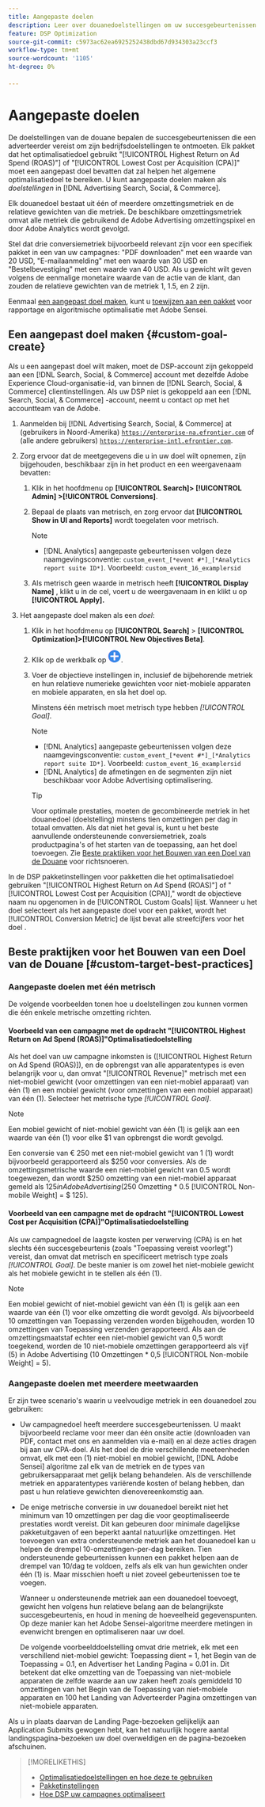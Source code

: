 ```yaml
---
title: Aangepaste doelen
description: Leer over douanedoelstellingen om uw succesgebeurtenissen te bepalen in pakketten die voor laagste CPA of hoogste ROAS worden geoptimaliseerd.
feature: DSP Optimization
source-git-commit: c5973ac62ea6925252438dbd67d934303a23ccf3
workflow-type: tm+mt
source-wordcount: '1105'
ht-degree: 0%

---
```


# Aangepaste doelen

De doelstellingen van de douane bepalen de succesgebeurtenissen die een adverteerder vereist om zijn bedrijfsdoelstellingen te ontmoeten. Elk pakket dat het optimalisatiedoel gebruikt &quot;[!UICONTROL Highest Return on Ad Spend (ROAS)"] of &quot;[!UICONTROL Lowest Cost per Acquisition (CPA)]&quot; moet een aangepast doel bevatten dat zal helpen het algemene optimalisatiedoel te bereiken. U kunt aangepaste doelen maken als *doelstellingen* in [!DNL Advertising Search, Social, & Commerce].

<!-- update image or omit it

![custom goals](/help/dsp/assets/objective-goals.png)
 -->

Elk douanedoel bestaat uit één of meerdere omzettingsmetriek en de relatieve gewichten van die metriek. De beschikbare omzettingsmetriek omvat alle metriek die gebruikend de Adobe Advertising omzettingspixel en door Adobe Analytics wordt gevolgd.

Stel dat drie conversiemetriek bijvoorbeeld relevant zijn voor een specifiek pakket in een van uw campagnes: &quot;PDF downloaden&quot; met een waarde van 20 USD, &quot;E-mailaanmelding&quot; met een waarde van 30 USD en &quot;Bestelbevestiging&quot; met een waarde van 40 USD. Als u gewicht wilt geven volgens de eenmalige monetaire waarde van de actie van de klant, dan zouden de relatieve gewichten van de metriek 1, 1.5, en 2 zijn.

Eenmaal [een aangepast doel maken](#custom-goal-create), kunt u [toewijzen aan een pakket](/help/dsp/campaign-management/packages/package-settings.md) voor rapportage en algoritmische optimalisatie met Adobe Sensei.

## Een aangepast doel maken {#custom-goal-create}

Als u een aangepast doel wilt maken, moet de DSP-account zijn gekoppeld aan een [!DNL Search, Social, & Commerce] account met dezelfde Adobe Experience Cloud-organisatie-id, van binnen de [!DNL Search, Social, & Commerce] clientinstellingen. Als uw DSP niet is gekoppeld aan een [!DNL Search, Social, & Commerce] -account, neemt u contact op met het accountteam van de Adobe.

1. Aanmelden bij [!DNL Advertising Search, Social, & Commerce] at (gebruikers in Noord-Amerika) [`https://enterprise-na.efrontier.com`](https://enterprise-na.efrontier.com) of (alle andere gebruikers) [`https://enterprise-intl.efrontier.com`](https://enterprise-intl.efrontier.com).

1. Zorg ervoor dat de meetgegevens die u in uw doel wilt opnemen, zijn bijgehouden, beschikbaar zijn in het product en een weergavenaam bevatten:

   1. Klik in het hoofdmenu op **[!UICONTROL Search]> [!UICONTROL Admin] >[!UICONTROL Conversions]**.

   1. Bepaal de plaats van metrisch, en zorg ervoor dat **[!UICONTROL Show in UI and Reports]** wordt toegelaten voor metrisch.

      >[!NOTE]
      >
      >* [!DNL Analytics] aangepaste gebeurtenissen volgen deze naamgevingsconventie: `custom_event_[*event #*]_[*Analytics report suite ID*]`. Voorbeeld: `custom_event_16_examplersid`

   1. Als metrisch geen waarde in metrisch heeft **[!UICONTROL Display Name]** , klikt u in de cel, voert u de weergavenaam in en klikt u op **[!UICONTROL Apply].**

1. Het aangepaste doel maken als een *doel*:

   1. Klik in het hoofdmenu op **[!UICONTROL Search]** > **[!UICONTROL Optimization]>[!UICONTROL New Objectives Beta]**.

   1. Klik op de werkbalk op ![Maken](/help/dsp/assets/create-search-ui.png "Maken").

   1. Voer de objectieve instellingen in, inclusief de bijbehorende metriek en hun relatieve numerieke gewichten voor niet-mobiele apparaten en mobiele apparaten, en sla het doel op.

      Minstens één metrisch moet metrisch type hebben *[!UICONTROL Goal]*.

      >[!NOTE]
      >
      >* [!DNL Analytics] aangepaste gebeurtenissen volgen deze naamgevingsconventie: `custom_event_[*event #*]_[*Analytics report suite ID*]`. Voorbeeld: `custom_event_16_examplersid`
      >* [!DNL Analytics] de afmetingen en de segmenten zijn niet beschikbaar voor Adobe Advertising optimalisering.

      >[!TIP]
      >
      >Voor optimale prestaties, moeten de gecombineerde metriek in het douanedoel (doelstelling) minstens tien omzettingen per dag in totaal omvatten. Als dat niet het geval is, kunt u het beste aanvullende ondersteunende conversiemetriek, zoals productpagina&#39;s of het starten van de toepassing, aan het doel toevoegen. Zie [Beste praktijken voor het Bouwen van een Doel van de Douane](#custom-goal-best-practices) voor richtsnoeren.

In de DSP pakketinstellingen voor pakketten die het optimalisatiedoel gebruiken &quot;[!UICONTROL Highest Return on Ad Spend (ROAS)"] of &quot;[!UICONTROL Lowest Cost per Acquisition (CPA)],&quot; wordt de objectieve naam nu opgenomen in de [!UICONTROL Custom Goals] lijst. Wanneer u het doel selecteert als het aangepaste doel voor een pakket, wordt het [!UICONTROL Conversion Metric] de lijst bevat alle streefcijfers voor het doel .

## Beste praktijken voor het Bouwen van een Doel van de Douane [#custom-target-best-practices]

### Aangepaste doelen met één metrisch

De volgende voorbeelden tonen hoe u doelstellingen zou kunnen vormen die één enkele metrische omzetting richten.

#### Voorbeeld van een campagne met de opdracht &quot;[!UICONTROL Highest Return on Ad Spend (ROAS)]&quot;Optimalisatiedoelstelling

Als het doel van uw campagne inkomsten is ([!UICONTROL Highest Return on Ad Spend (ROAS)]), en de opbrengst van alle apparatentypes is even belangrijk voor u, dan omvat &quot;[!UICONTROL Revenue]&quot; metrisch met een niet-mobiel gewicht (voor omzettingen van een niet-mobiel apparaat) van één (1) en een mobiel gewicht (voor omzettingen van een mobiel apparaat) van één (1). Selecteer het metrische type *[!UICONTROL Goal]*.

<!-- update image or delete 

![example of a ROAS custom goal with a single conversion metric](/help/dsp/assets/custom-goal-roas.png)

-->

>[!NOTE]
>
> Een mobiel gewicht of niet-mobiel gewicht van één (1) is gelijk aan een waarde van één (1) voor elke $1 van opbrengst die wordt gevolgd.
>
> Een conversie van € 250 met een niet-mobiel gewicht van 1 (1) wordt bijvoorbeeld gerapporteerd als $250 voor conversies. Als de omzettingsmetrische waarde een niet-mobiel gewicht van 0.5 wordt toegewezen, dan wordt $250 omzetting van een niet-mobiel apparaat gemeld als $125 in Adobe Advertising ($250 Omzetting * 0.5 [!UICONTROL Non-mobile Weight] = $ 125).

#### Voorbeeld van een campagne met de opdracht &quot;[!UICONTROL Lowest Cost per Acquisition (CPA)]&quot;Optimalisatiedoelstelling

Als uw campagnedoel de laagste kosten per verwerving (CPA) is en het slechts één succesgebeurtenis (zoals &quot;Toepassing vereist voorlegt&quot;) vereist, dan omvat dat metrisch en specificeert metrisch type zoals *[!UICONTROL Goal]*. De beste manier is om zowel het niet-mobiele gewicht als het mobiele gewicht in te stellen als één (1).

<!-- update image or delete 

![example of a CPA custom goal with a single conversion metric](/help/dsp/assets/custom-goal-roas.png)

-->

>[!NOTE]
>
> Een mobiel gewicht of niet-mobiel gewicht van één (1) is gelijk aan een waarde van één (1) voor elke omzetting die wordt gevolgd. Als bijvoorbeeld 10 omzettingen van Toepassing verzenden worden bijgehouden, worden 10 omzettingen van Toepassing verzenden gerapporteerd. Als aan de omzettingsmaatstaf echter een niet-mobiel gewicht van 0,5 wordt toegekend, worden de 10 niet-mobiele omzettingen gerapporteerd als vijf (5) in Adobe Advertising (10 Omzettingen * 0,5 [!UICONTROL Non-mobile Weight] = 5).

### Aangepaste doelen met meerdere meetwaarden

Er zijn twee scenario&#39;s waarin u veelvoudige metriek in een douanedoel zou gebruiken:

* Uw campagnedoel heeft meerdere succesgebeurtenissen. U maakt bijvoorbeeld reclame voor meer dan één onsite actie (downloaden van PDF, contact met ons en aanmelden via e-mail) en al deze acties dragen bij aan uw CPA-doel. Als het doel de drie verschillende meeteenheden omvat, elk met een (1) niet-mobiel en mobiel gewicht, [!DNL Adobe Sensei] algoritme zal elk van de metriek en de types van gebruikersapparaat met gelijk belang behandelen. Als de verschillende metriek en apparatentypes variërende kosten of belang hebben, dan past u hun relatieve gewichten dienovereenkomstig aan.

<!-- update image or delete it and adjust the wording above

   ![example of a custom goal with multiple metrics](/help/dsp/assets/custom-goal-multiple-properties.png)

-->

* De enige metrische conversie in uw douanedoel bereikt niet het minimum van 10 omzettingen per dag die voor geoptimaliseerde prestaties wordt vereist. Dit kan gebeuren door minimale dagelijkse pakketuitgaven of een beperkt aantal natuurlijke omzettingen. Het toevoegen van extra ondersteunende metriek aan het douanedoel kan u helpen de drempel 10-omzettingen-per-dag bereiken. Tien ondersteunende gebeurtenissen kunnen een pakket helpen aan de drempel van 10/dag te voldoen, zelfs als elk van hun gewichten onder één (1) is. Maar misschien hoeft u niet zoveel gebeurtenissen toe te voegen.

  Wanneer u ondersteunende metriek aan een douanedoel toevoegt, gewicht hen volgens hun relatieve belang aan de belangrijkste succesgebeurtenis, en houd in mening de hoeveelheid gegevenspunten. Op deze manier kan het Adobe Sensei-algoritme meerdere metingen in evenwicht brengen en optimaliseren naar uw doel.

  De volgende voorbeelddoelstelling omvat drie metriek, elk met een verschillend niet-mobiel gewicht: Toepassing dient = 1, het Begin van de Toepassing = 0.1, en Advertiser het Landing Pagina = 0.01 in. Dit betekent dat elke omzetting van de Toepassing van niet-mobiele apparaten de zelfde waarde aan uw zaken heeft zoals gemiddeld 10 omzettingen van het Begin van de Toepassing van niet-mobiele apparaten en 100 het Landing van Adverteerder Pagina omzettingen van niet-mobiele apparaten.

<!-- update image or delete it and adjust the wording above

   ![example of a custom goal with multiple metrics](/help/dsp/assets/custom-goal-multiple-properties2.png)

-->

Als u in plaats daarvan de Landing Page-bezoeken gelijkelijk aan Application Submits gewogen hebt, kan het natuurlijk hogere aantal landingspagina-bezoeken uw doel overweldigen en de pagina-bezoeken afschuinen.<!--reword-->

>[!MORELIKETHIS]
>
>* [Optimalisatiedoelstellingen en hoe deze te gebruiken](optimization-goals.md)
>* [Pakketinstellingen](/help/dsp/campaign-management/packages/package-settings.md)
> * [Hoe DSP uw campagnes optimaliseert](optimization-how-dsp-optimizes-campaigns.md)
